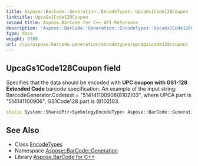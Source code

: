 ```yaml
---
title: Aspose::BarCode::Generation::EncodeTypes::UpcaGs1Code128Coupon field
linktitle: UpcaGs1Code128Coupon
second_title: Aspose.BarCode for C++ API Reference
description: 'Aspose::BarCode::Generation::EncodeTypes::UpcaGs1Code128Coupon field. Specifies that the data should be encoded with UPC coupon with GS1-128 Extended Code barcode specification. An example of the input string: BarcodeGenerator.Codetext = "514141100906(8102)03", where UPCA part is "514141100906", GS1Code128 part is (8102)03 in C++.'
type: docs
weight: 8700
url: /cpp/aspose.barcode.generation/encodetypes/upcags1code128coupon/
---
```

## UpcaGs1Code128Coupon field


Specifies that the data should be encoded with **UPC coupon with GS1-128 Extended Code** barcode specification. An example of the input string: BarcodeGenerator.Codetext = "514141100906(8102)03", where UPCA part is "514141100906", GS1Code128 part is (8102)03.

```cpp
static System::SharedPtr<SymbologyEncodeType> Aspose::BarCode::Generation::EncodeTypes::UpcaGs1Code128Coupon
```

## See Also

* Class [EncodeTypes](../)
* Namespace [Aspose::BarCode::Generation](../../)
* Library [Aspose.BarCode for C++](../../../)
